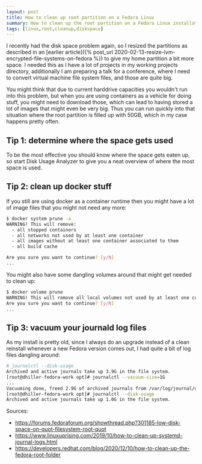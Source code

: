 ```yaml
---
layout: post
title: How to clean up root partition on a Fedora Linux
summary: How to clean up the root partition on a Fedora Linux installation
tags: [linux,root,cleanup,diskspace]
---
```


I recently had the disk space problem again, so I resized the partitions as described in an [earlier article]({% post_url 2020-02-13-resize-lvm-encrypted-file-systems-on-fedora %}) to give my home partition a bit more space. I needed this as I have a lot of projects in my working projects directory, additionally I am preparing a talk for a conference, where I need to convert virtual machine file system files, and those are quite big.

You might think that due to current harddrive capacities you wouldn't run into this problem, but when you are using containers as a vehicle for doing stuff, you might need to download those, which can lead to having stored a lot of images that might even be very big. Thus you can run quickly into that situation where the root partition is filled up with 50GB, which in my case happens pretty often.

Tip 1: determine where the space gets used
---

To be the most effective you should know where the space gets eaten up, so start Disk Usage Analyzer to give you a neat overview of where the most space is used.

Tip 2: clean up docker stuff
---

If you still are using docker as a container runtime then you might have a lot of image files that you might not need any more:

```sh
$ docker system prune -a
WARNING! This will remove:
  - all stopped containers
  - all networks not used by at least one container
  - all images without at least one container associated to them
  - all build cache

Are you sure you want to continue? [y/N]
...
```

You might also have some dangling volumes around that might get needed to clean up:
```sh
$ docker volume prune
WARNING! This will remove all local volumes not used by at least one container.
Are you sure you want to continue? [y/N]
...
```

Tip 3: vacuum your journald log files
---

As my install is pretty old, since I always do an upgrade instead of a clean reinstall whenever a new Fedora version comes out, I had quite a bit of log files dangling around:

```sh
# journalctl --disk-usage
Archived and active journals take up 3.9G in the file system.
[root@dhiller-fedora-work opt]# journalctl --vacuum-size=1G
...
Vacuuming done, freed 2.9G of archived journals from /var/log/journal/de0c95d62c9a48e59f67e64d59542e3b.
[root@dhiller-fedora-work opt]# journalctl --disk-usage
Archived and active journals take up 1.0G in the file system.
```


Sources:
* https://forums.fedoraforum.org/showthread.php?301185-low-disk-space-on-quot-filesystem-root-quot
* https://www.linuxuprising.com/2019/10/how-to-clean-up-systemd-journal-logs.html
* https://developers.redhat.com/blog/2020/12/10/how-to-clean-up-the-fedora-root-folder
